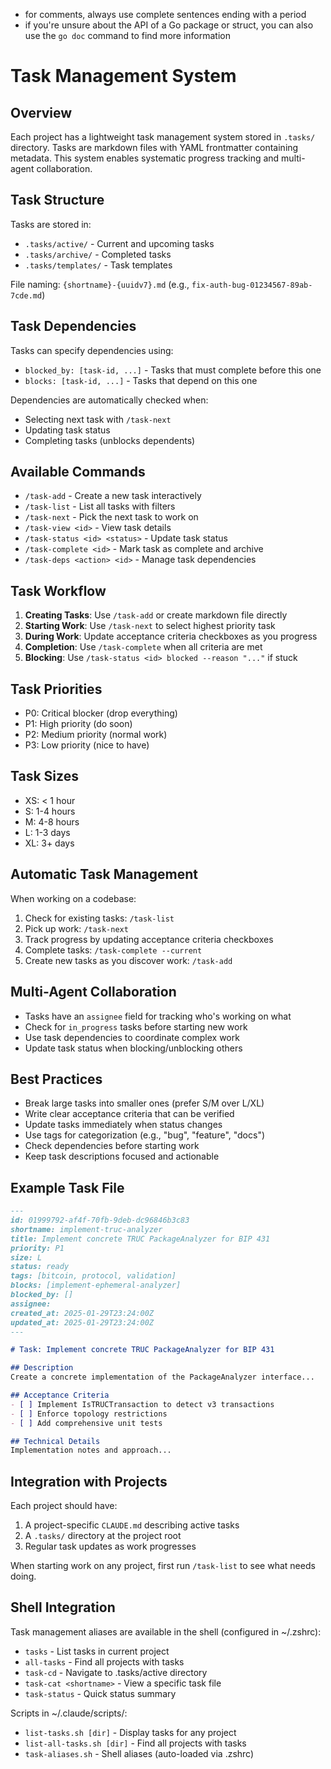 - for comments, always use complete sentences ending with a period
- if you're unsure about the API of a Go package or struct, you can also use the `go doc` command to find more information

# Task Management System

## Overview
Each project has a lightweight task management system stored in `.tasks/` directory. Tasks are markdown files with YAML frontmatter containing metadata. This system enables systematic progress tracking and multi-agent collaboration.

## Task Structure
Tasks are stored in:
- `.tasks/active/` - Current and upcoming tasks
- `.tasks/archive/` - Completed tasks
- `.tasks/templates/` - Task templates

File naming: `{shortname}-{uuidv7}.md` (e.g., `fix-auth-bug-01234567-89ab-7cde.md`)

## Task Dependencies
Tasks can specify dependencies using:
- `blocked_by: [task-id, ...]` - Tasks that must complete before this one
- `blocks: [task-id, ...]` - Tasks that depend on this one

Dependencies are automatically checked when:
- Selecting next task with `/task-next`
- Updating task status
- Completing tasks (unblocks dependents)

## Available Commands
- `/task-add` - Create a new task interactively
- `/task-list` - List all tasks with filters
- `/task-next` - Pick the next task to work on
- `/task-view <id>` - View task details
- `/task-status <id> <status>` - Update task status
- `/task-complete <id>` - Mark task as complete and archive
- `/task-deps <action> <id>` - Manage task dependencies

## Task Workflow
1. **Creating Tasks**: Use `/task-add` or create markdown file directly
2. **Starting Work**: Use `/task-next` to select highest priority task
3. **During Work**: Update acceptance criteria checkboxes as you progress
4. **Completion**: Use `/task-complete` when all criteria are met
5. **Blocking**: Use `/task-status <id> blocked --reason "..."` if stuck

## Task Priorities
- P0: Critical blocker (drop everything)
- P1: High priority (do soon)
- P2: Medium priority (normal work)
- P3: Low priority (nice to have)

## Task Sizes
- XS: < 1 hour
- S: 1-4 hours
- M: 4-8 hours
- L: 1-3 days
- XL: 3+ days

## Automatic Task Management
When working on a codebase:
1. Check for existing tasks: `/task-list`
2. Pick up work: `/task-next`
3. Track progress by updating acceptance criteria checkboxes
4. Complete tasks: `/task-complete --current`
5. Create new tasks as you discover work: `/task-add`

## Multi-Agent Collaboration
- Tasks have an `assignee` field for tracking who's working on what
- Check for `in_progress` tasks before starting new work
- Use task dependencies to coordinate complex work
- Update task status when blocking/unblocking others

## Best Practices
- Break large tasks into smaller ones (prefer S/M over L/XL)
- Write clear acceptance criteria that can be verified
- Update tasks immediately when status changes
- Use tags for categorization (e.g., "bug", "feature", "docs")
- Check dependencies before starting work
- Keep task descriptions focused and actionable

## Example Task File
```markdown
---
id: 01999792-af4f-70fb-9deb-dc96846b3c83
shortname: implement-truc-analyzer
title: Implement concrete TRUC PackageAnalyzer for BIP 431
priority: P1
size: L
status: ready
tags: [bitcoin, protocol, validation]
blocks: [implement-ephemeral-analyzer]
blocked_by: []
assignee:
created_at: 2025-01-29T23:24:00Z
updated_at: 2025-01-29T23:24:00Z
---

# Task: Implement concrete TRUC PackageAnalyzer for BIP 431

## Description
Create a concrete implementation of the PackageAnalyzer interface...

## Acceptance Criteria
- [ ] Implement IsTRUCTransaction to detect v3 transactions
- [ ] Enforce topology restrictions
- [ ] Add comprehensive unit tests

## Technical Details
Implementation notes and approach...
```

## Integration with Projects
Each project should have:
1. A project-specific `CLAUDE.md` describing active tasks
2. A `.tasks/` directory at the project root
3. Regular task updates as work progresses

When starting work on any project, first run `/task-list` to see what needs doing.

## Shell Integration

Task management aliases are available in the shell (configured in ~/.zshrc):
- `tasks` - List tasks in current project
- `all-tasks` - Find all projects with tasks
- `task-cd` - Navigate to .tasks/active directory
- `task-cat <shortname>` - View a specific task file
- `task-status` - Quick status summary

Scripts in ~/.claude/scripts/:
- `list-tasks.sh [dir]` - Display tasks for any project
- `list-all-tasks.sh [dir]` - Find all projects with tasks
- `task-aliases.sh` - Shell aliases (auto-loaded via .zshrc)